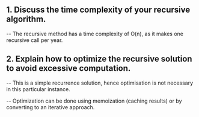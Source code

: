 ## 1. Discuss the time complexity of your recursive algorithm.

-- The recursive method has a time complexity of O(n), as it makes one recursive call per year.

## 2. Explain how to optimize the recursive solution to avoid excessive computation.

-- This is a simple recurrence solution, hence optimisation is not necessary in this particular instance.

-- Optimization can be done using memoization (caching results) or by converting to an iterative approach.